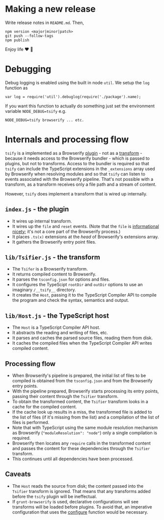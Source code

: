 # Making a new release

Write release notes in `README.md`. Then,

```
npm version <major|minor|patch>
git push --follow-tags
npm publish
```

Enjoy life :heart: :rose:


# Debugging

Debug logging is enabled using the built in node `util`. We setup the `log` function as 

```
var log = require('util').debuglog(require('./package').name);
```

If you want this function to actually do something just set the environment variable `NODE_DEBUG=tsify` e.g.

```
NODE_DEBUG=tsify browserify ... etc.
```


# Internals and processing flow

`tsify` is a implemented as a Browserify [plugin](https://github.com/substack/browserify-handbook#plugins) - not as a [transform](https://github.com/substack/browserify-handbook#writing-your-own) - because it needs access to the Browserify bundler - which is passed to plugins, but not to transforms. Access to the bundler is required so that `tsify` can include the TypeScript extensions in the `_extensions` array used by Browserify when resolving modules and so that `tsify` can listen to events associated with the Browserify pipeline. That's not possible with a transform, as a transform receives only a file path and a stream of content.

However, `tsify` does implement a transform that is wired up internally.

## `index.js` - the plugin

* It wires up internal transform.
* It wires up the `file` and `reset` events. (Note that the `file` is [informational nicety](https://github.com/substack/node-browserify#events); it's not a core part of the Browserify process.)
* It places `.ts(x)` extensions at the *head* of Browserify's extensions array.
* It gathers the Browserify entry point files.

## `lib/Tsifier.js` - the transform

* The `Tsifer` is a Browserify transform.
* It returns compiled content to Browserify.
* It parses the `tsconfig.json` for options and files.
* It configures the TypeScipt `rootDir` and `outDir` options to use an imaginary `/__tsify__` directory.
* It creates the `Host`, passing it to the TypeScript Compiler API to compile the program and check the syntax, semantics and output.

## `lib/Host.js` - the TypeScript host

* The `Host` is a TypeScript Compiler API host.
* It abstracts the reading and writing of files, etc.
* It parses and caches the parsed source files, reading them from disk.
* It caches the compiled files when the TypeScript Compiler API writes compiled content.

## Processing flow

* When Browserify's pipeline is prepared, the initial list of files to be compiled is obtained from the `tsconfig.json` and from the Browserify entry points.
* With the pipeline prepared, Browserify starts processing its entry points, passing their content through the `Tsifier` transform.
* To obtain the transformed content, the `Tsifier` transform looks in a cache for the compiled content.
* If the cache look up results in a miss, the transformed file is added to the list of files (if it's missing from the list) and a compilation of the list of files is performed.
* Note that with TypeScript using the same module resolution mechanism as Browserify (`"moduleResolution": "node"`) only a single compilation is required.
* Browserify then locates any `require` calls in the transformed content and passes the content for these dependencies through the `Tsifier` transform.
* This continues until all dependencies have been processed.

## Caveats

* The `Host` reads the source from disk; the content passed into the `Tsifier` transform is ignored. That means that any transforms added before the `tsify` plugin will be ineffectual.
* If `grunt-browserify` is used, declarative configurations will see transforms will be loaded before plugins. To avoid that, an imperative configuration that uses the [configure](https://github.com/jmreidy/grunt-browserify#configure) function would be necessary.

